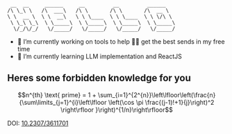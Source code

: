 
```
 __  __     ______     __         __         ______    
/\ \_\ \   /\  ___\   /\ \       /\ \       /\  __ \   
\ \  __ \  \ \  __\   \ \ \____  \ \ \____  \ \ \/\ \  
 \ \_\ \_\  \ \_____\  \ \_____\  \ \_____\  \ \_____\ 
  \/_/\/_/   \/_____/   \/_____/   \/_____/   \/_____/ 
  ```
                                                       
- 🔭 I’m currently working on tools to help 🧗‍♀️ get the best sends in my free time
- 🌱 I’m currently learning LLM implementation and ReactJS

## Heres some forbidden knowledge for you
```math
n^{th} \text{ prime} = 1 + \sum_{i=1}^{2^{n}}\left\lfloor\left(\frac{n}{\sum\limits_{j=1}^{i}\left\lfloor \left(\cos \pi \frac{(j-1)!+1}{j}\right)^2 \right\rfloor }\right)^{1/n}\right\rfloor
```

DOI: [10.2307/3611701](https://doi.org/10.2307/3611701)
<!--
**AaronPed/AaronPed** is a ✨ _special_ ✨ repository because its `README.md` (this file) appears on your GitHub profile.

Here are some ideas to get you started:

- 🔭 I’m currently working on ...
- 🌱 I’m currently learning ...
- 👯 I’m looking to collaborate on ...
- 🤔 I’m looking for help with ...
- 💬 Ask me about ...
- 📫 How to reach me: ...
- 😄 Pronouns: ...
- ⚡ Fun fact: ...
-->
